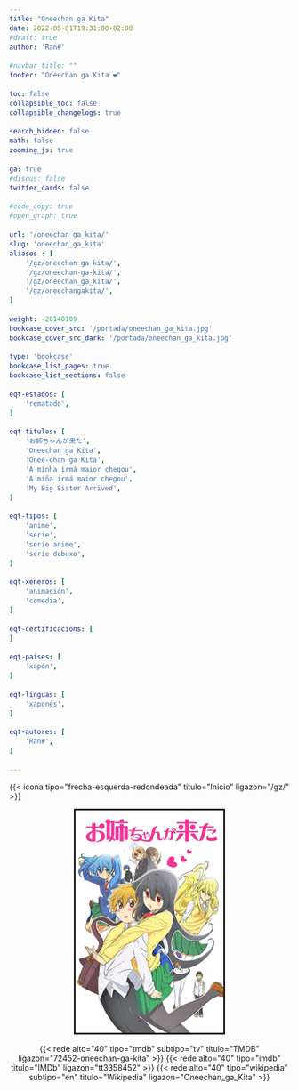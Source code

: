 ```yaml
---
title: "Oneechan ga Kita"
date: 2022-05-01T19:31:00+02:00
#draft: true
author: 'Ran#'

#navbar_title: ""
footer: "Oneechan ga Kita ❤️"

toc: false
collapsible_toc: false
collapsible_changelogs: true

search_hidden: false
math: false
zooming_js: true

ga: true
#disqus: false
twitter_cards: false

#code_copy: true
#open_graph: true

url: '/oneechan_ga_kita/'
slug: 'oneechan_ga_kita'
aliases : [
    '/gz/oneechan ga kita/',
    '/gz/oneechan-ga-kita/',
    '/gz/oneechan_ga_kita/',
    '/gz/oneechangakita/',
]

weight: -20140109
bookcase_cover_src: '/portada/oneechan_ga_kita.jpg'
bookcase_cover_src_dark: '/portada/oneechan_ga_kita.jpg'

type: 'bookcase'
bookcase_list_pages: true
bookcase_list_sections: false

eqt-estados: [
    'rematado',
]

eqt-titulos: [
    'お姉ちゃんが来た',
    'Oneechan ga Kita',
    'Onee-chan ga Kita',
    'A minha irmá maior chegou',
    'A miña irmá maior chegou',
    'My Big Sister Arrived',
]

eqt-tipos: [
    'anime',
    'serie',
    'serie anime',
    'serie debuxo',
]

eqt-xeneros: [
    'animación',
    'comedia',
]

eqt-certificacions: [
]

eqt-paises: [
    'xapón',
]

eqt-linguas: [
    'xaponés',
]

eqt-autores: [
    'Ran#',
]

---
```


{{< icona tipo="frecha-esquerda-redondeada" titulo="Inicio" ligazon="/gz/" >}}

<div style="text-align: center">
<img style="border: 3px solid currentColor" height=400 title="Oneechan ga Kita" alt="Oneechan ga Kita" src="/portada/oneechan_ga_kita.jpg">

{{< rede alto="40" tipo="tmdb" subtipo="tv" titulo="TMDB" ligazon="72452-oneechan-ga-kita" >}}
{{< rede alto="40" tipo="imdb" titulo="IMDb" ligazon="tt3358452" >}}
{{< rede alto="40" tipo="wikipedia" subtipo="en" titulo="Wikipedia" ligazon="Oneechan_ga_Kita" >}}
</div>
